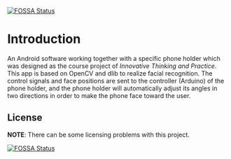 [![FOSSA Status](https://app.fossa.com/api/projects/git%2Bgithub.com%2F3van0%2FInnovative-Thinking-and-Practice-Coursework.svg?type=shield)](https://app.fossa.com/projects/git%2Bgithub.com%2F3van0%2FInnovative-Thinking-and-Practice-Coursework?ref=badge_shield)

# Introduction

An Android software working together with a specific phone holder which was designed as the course project of *Innovative Thinking and Practice*. This app is based on OpenCV and dlib to realize facial recognition. The control signals and face positions are sent to the controller (Arduino) of the phone holder, and the phone holder will automatically adjust its angles in two directions in order to make the phone face toward the user.

## License

**NOTE**: There can be some licensing problems with this project.

[![FOSSA Status](https://app.fossa.com/api/projects/git%2Bgithub.com%2F3van0%2FInnovative-Thinking-and-Practice-Coursework.svg?type=large)](https://app.fossa.com/projects/git%2Bgithub.com%2F3van0%2FInnovative-Thinking-and-Practice-Coursework?ref=badge_large)
